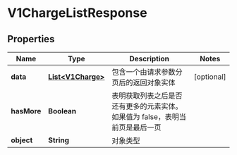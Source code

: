 
# V1ChargeListResponse

## Properties
Name | Type | Description | Notes
------------ | ------------- | ------------- | -------------
**data** | [**List&lt;V1Charge&gt;**](V1Charge.md) | 包含一个由请求参数分页后的返回对象实体 |  [optional]
**hasMore** | **Boolean** | 表明获取列表之后是否还有更多的元素实体。如果值为 false，表明当前页是最后一页 | 
**object** | **String** | 对象类型 | 



